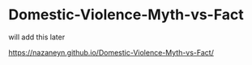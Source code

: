 # Domestic-Violence-Myth-vs-Fact


will add this later 

https://nazaneyn.github.io/Domestic-Violence-Myth-vs-Fact/
